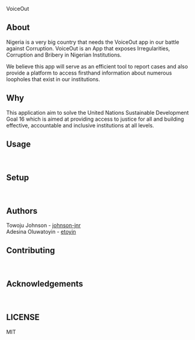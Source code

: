 VoiceOut 


## About

Nigeria is a very big country that needs the VoiceOut app in our battle against Corruption. VoiceOut is an App that exposes Irregularities, Corruption and Bribery in Nigerian Institutions. 
 
We believe this app will serve as an efficient tool to report cases and also provide a platform to access firsthand information about numerous loopholes that exist in our institutions. <br/>

## Why

This application aim to solve the United Nations Sustainable Development Goal 16 which is aimed at providing access to justice for all and building effective, accountable and inclusive institutions at all levels.<br/>

## Usage
<br/>


## Setup
<br/>


## Authors
Towoju Johnson - [johnson-jnr](github.com/johnson-jnr) <br/>
Adesina Oluwatoyin - [etoyin](github.com/etoyin)
<br/>


## Contributing
<br/>


## Acknowledgements
<br/>


## LICENSE
MIT

